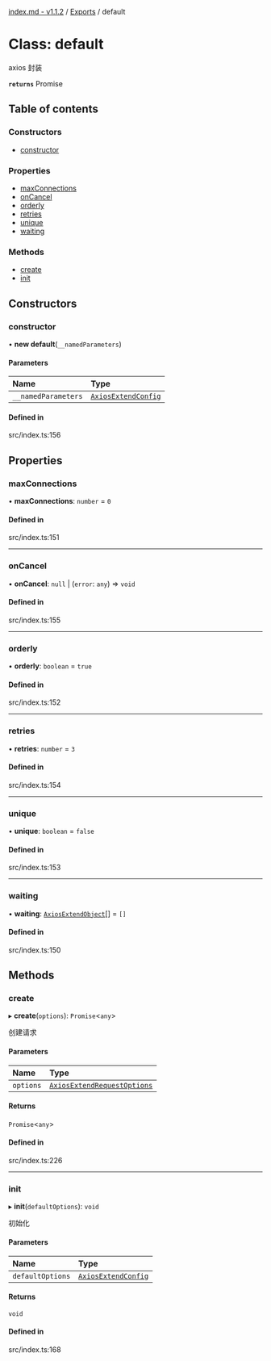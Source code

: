 [index.md - v1.1.2](../README.md) / [Exports](../modules.md) / default

# Class: default

axios 封装

**`returns`** Promise

## Table of contents

### Constructors

-   [constructor](default.md#constructor)

### Properties

-   [maxConnections](default.md#maxconnections)
-   [onCancel](default.md#oncancel)
-   [orderly](default.md#orderly)
-   [retries](default.md#retries)
-   [unique](default.md#unique)
-   [waiting](default.md#waiting)

### Methods

-   [create](default.md#create)
-   [init](default.md#init)

## Constructors

### constructor

• **new default**(`__namedParameters`)

#### Parameters

| Name                | Type                                                      |
| :------------------ | :-------------------------------------------------------- |
| `__namedParameters` | [`AxiosExtendConfig`](../interfaces/AxiosExtendConfig.md) |

#### Defined in

src/index.ts:156

## Properties

### maxConnections

• **maxConnections**: `number` = `0`

#### Defined in

src/index.ts:151

---

### onCancel

• **onCancel**: `null` \| (`error`: `any`) => `void`

#### Defined in

src/index.ts:155

---

### orderly

• **orderly**: `boolean` = `true`

#### Defined in

src/index.ts:152

---

### retries

• **retries**: `number` = `3`

#### Defined in

src/index.ts:154

---

### unique

• **unique**: `boolean` = `false`

#### Defined in

src/index.ts:153

---

### waiting

• **waiting**: [`AxiosExtendObject`](../interfaces/AxiosExtendObject.md)[] = `[]`

#### Defined in

src/index.ts:150

## Methods

### create

▸ **create**(`options`): `Promise`<`any`\>

创建请求

#### Parameters

| Name      | Type                                                                      |
| :-------- | :------------------------------------------------------------------------ |
| `options` | [`AxiosExtendRequestOptions`](../interfaces/AxiosExtendRequestOptions.md) |

#### Returns

`Promise`<`any`\>

#### Defined in

src/index.ts:226

---

### init

▸ **init**(`defaultOptions`): `void`

初始化

#### Parameters

| Name             | Type                                                      |
| :--------------- | :-------------------------------------------------------- |
| `defaultOptions` | [`AxiosExtendConfig`](../interfaces/AxiosExtendConfig.md) |

#### Returns

`void`

#### Defined in

src/index.ts:168
